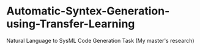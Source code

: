 # Automatic-Syntex-Generation-using-Transfer-Learning
Natural Language to SysML Code Generation Task (My master's research)
